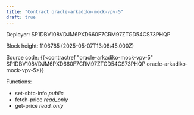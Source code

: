 ```yaml
---
title: "Contract oracle-arkadiko-mock-vpv-5"
draft: true
---
```

Deployer: SP1DBV108VDJM6PXD660F7CRM97ZTGD54CS73PHQP


 



Block height: 1106785 (2025-05-07T13:08:45.000Z)

Source code: {{<contractref "oracle-arkadiko-mock-vpv-5" SP1DBV108VDJM6PXD660F7CRM97ZTGD54CS73PHQP oracle-arkadiko-mock-vpv-5>}}

Functions:

* set-sbtc-info _public_
* fetch-price _read_only_
* get-price _read_only_
